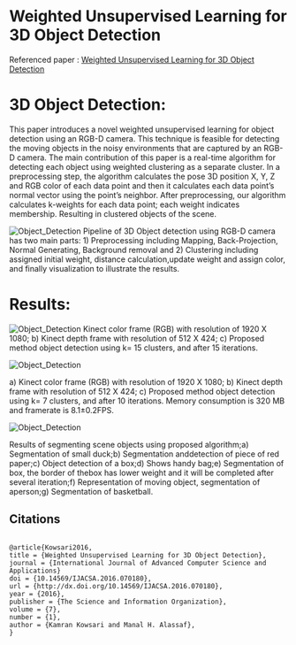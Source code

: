 # Weighted Unsupervised Learning for 3D Object Detection

Referenced paper : [Weighted Unsupervised Learning for 3D Object Detection](https://arxiv.org/pdf/1602.05920.pdf)


3D Object Detection:
=====================
This paper introduces a novel weighted unsupervised
learning for object detection using an RGB-D camera. This
technique is feasible for detecting the moving objects in the noisy
environments that are captured by an RGB-D camera. The main
contribution of this paper is a real-time algorithm for detecting
each object using weighted clustering as a separate cluster. In a
preprocessing step, the algorithm calculates the pose 3D position
X, Y, Z and RGB color of each data point and then it calculates
each data point’s normal vector using the point’s neighbor. After
preprocessing, our algorithm calculates k-weights for each data
point; each weight indicates membership. Resulting in clustered
objects of the scene.

![Object_Detection](http://kowsari.net/onewebstatic/Overview_Object.png)
Pipeline of 3D Object detection using RGB-D camera has two main parts: 1) Preprocessing including Mapping, Back-Projection,  Normal  Generating,  Background  removal  and  2)  Clustering  including  assigned  initial  weight,  distance  calculation,update weight and assign color, and finally visualization to illustrate the results.

Results:
=====================

![Object_Detection](http://kowsari.net/onewebstatic/OBJECT%20(1).jpg)
Kinect color frame (RGB) with resolution of 1920 X 1080; b) Kinect depth frame with resolution of 512 X 424; c) Proposed method object detection using k= 15 clusters, and after 15 iterations.


![Object_Detection](http://kowsari.net/onewebstatic/OBJECT%20(3).jpg)

a) Kinect color frame (RGB) with resolution of 1920 X 1080; b) Kinect depth frame with resolution of 512 X 424; c)  Proposed  method  object  detection  using  k=  7  clusters,  and  after  10  iterations.  Memory  consumption  is  320  MB  and  framerate is 8.1±0.2FPS.



![Object_Detection](http://kowsari.net/onewebstatic/OBJECT%20(2).jpg)

Results  of  segmenting  scene  objects  using  proposed  algorithm;a)  Segmentation  of  small  duck;b)  Segmentation  anddetection  of  piece  of  red  paper;c)  Object  detection  of  a  box;d)  Shows  handy  bag;e)  Segmentation  of  box,  the  border  of  thebox  has  lower  weight  and  it  will  be  completed  after  several  iteration;f)  Representation  of  moving  object,  segmentation  of  aperson;g) Segmentation of basketball.


Citations
---------

```

@article{Kowsari2016,
title = {Weighted Unsupervised Learning for 3D Object Detection},
journal = {International Journal of Advanced Computer Science and Applications}
doi = {10.14569/IJACSA.2016.070180},
url = {http://dx.doi.org/10.14569/IJACSA.2016.070180},
year = {2016},
publisher = {The Science and Information Organization},
volume = {7},
number = {1},
author = {Kamran Kowsari and Manal H. Alassaf},
}

```



